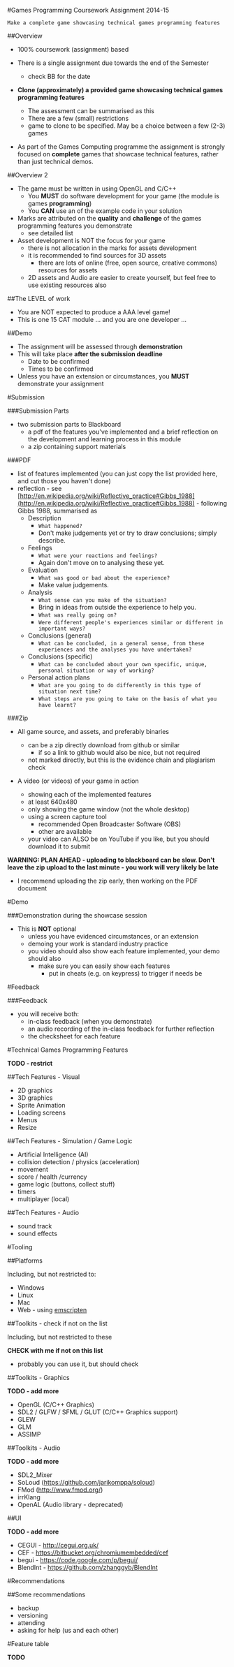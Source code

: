 #Games Programming Coursework Assignment 2014-15

~~~
Make a complete game showcasing technical games programming features
~~~

##Overview

- 100% coursework (assignment) based

- There is a single assignment due towards the end of the Semester
  - check BB for the date

- **Clone (approximately) a provided game showcasing technical games programming features**
  - The assessment can be summarised as this
  - There are a few (small) restrictions
  - game to clone to be specified. May be a choice between a few (2-3) games

- As part of the Games Computing programme the assignment is strongly focused on **complete** games that showcase technical features, rather than just technical demos.

##Overview 2

- The game must be written in using OpenGL and C/C++
  - You **MUST** do software development for your game (the module is games **programming**)
  - You **CAN** use an of the example code in your solution
- Marks are attributed on the **quality** and **challenge** of the games programming features you demonstrate
  - see detailed list
- Asset development is NOT the focus for your game
  - there is not allocation in the marks for assets development
  - it is recommended to find sources for 3D assets
    - there are lots of online (free, open source, creative commons) resources for assets
  - 2D assets and Audio are easier to create yourself, but feel free to use existing resources also

##The LEVEL of work

- You are NOT expected to produce a AAA level game!
- This is one 15 CAT module ... and you are one developer ...

##Demo

- The assignment will be assessed through **demonstration**
- This will take place **after the submission deadline**
  - Date to be confirmed
  - Times to be confirmed
- Unless you have an extension or circumstances, you **MUST** demonstrate your assignment

#Submission

###Submission Parts

- two submission parts to Blackboard
  - a pdf of the features you've implemented and a brief reflection on the development and learning process in this module
  - a zip containing support materials

###PDF

- list of features implemented (you can just copy the list provided here, and cut those you haven't done)
- reflection - see [http://en.wikipedia.org/wiki/Reflective_practice#Gibbs_1988](http://en.wikipedia.org/wiki/Reflective_practice#Gibbs_1988) - following Gibbs 1988, summarised as
  - Description
    - ```What happened?```
    - Don't make judgements yet or try to draw conclusions; simply describe.
  - Feelings
    - ```What were your reactions and feelings?```
    -  Again don't move on to analysing these yet.
  - Evaluation
    - ```What was good or bad about the experience?```
    - Make value judgements.
  - Analysis
    - ```What sense can you make of the situation?```
    - Bring in ideas from outside the experience to help you.
    - ```What was really going on?```
    - ```Were different people's experiences similar or different in important ways?```
  - Conclusions (general)
    - ```What can be concluded, in a general sense, from these experiences and the analyses you have undertaken?```
  - Conclusions (specific)
    - ```What can be concluded about your own specific, unique, personal situation or way of working?```
  - Personal action plans
    - ```What are you going to do differently in this type of situation next time?```
    - ```What steps are you going to take on the basis of what you have learnt?```


###Zip

- All game source, and assets, and preferably binaries
  - can be a zip directly download from github or similar
    - if so a link to github would also be nice, but not required
  - not marked directly, but this is the evidence chain and plagiarism check

- A video (or videos) of your game in action
  - showing each of the implemented features
  - at least 640x480
  - only showing the game window (not the whole desktop)
  - using a screen capture tool
    - recommended Open Broadcaster Software (OBS)
    - other are available
  - your video can ALSO be on YouTube if you like, but you should download it to submit

 **WARNING: PLAN AHEAD - uploading to blackboard can be slow. Don't leave the zip upload to the last minute - you work will very likely be late**
   - I recommend uploading the zip early, then working on the PDF document

#Demo

###Demonstration during the showcase session

- This is **NOT** optional
  - unless you have evidenced circumstances, or an extension
  - demoing your work is standard industry practice
  - you video should also show each feature implemented, your demo should also
    - make sure you can easily show each features
      - put in cheats (e.g. on keypress) to trigger if needs be

#Feedback

###Feedback

- you will receive both:
  - in-class feedback (when you demonstrate)
  - an audio recording of the in-class feedback for further reflection
  - the checksheet for each feature

#Technical Games Programming Features

**TODO - restrict**

##Tech Features - Visual

- 2D graphics
- 3D graphics
- Sprite Animation
- Loading screens
- Menus
- Resize

##Tech Features - Simulation / Game Logic

- Artificial Intelligence (AI)
- collision detection / physics (acceleration)
- movement
- score / health /currency
- game logic (buttons, collect stuff)
- timers
- multiplayer (local)

##Tech Features - Audio

- sound track
- sound effects

#Tooling

##Platforms

Including, but not restricted to:

- Windows
- Linux
- Mac
- Web - using [emscripten](https://github.com/kripken/emscripten)

##Toolkits - check if not on the list

Including, but not restricted to these

**CHECK with me if not on this list**
  - probably you can use it, but should check

##Toolkits - Graphics

**TODO - add more**

- OpenGL (C/C++ Graphics)
- SDL2 / GLFW / SFML / GLUT (C/C++ Graphics support)
- GLEW
- GLM
- ASSIMP

##Toolkits - Audio

**TODO - add more**

- SDL2_Mixer
- SoLoud (https://github.com/jarikomppa/soloud)
- FMod (http://www.fmod.org/)
- irrKlang
- OpenAL (Audio library - deprecated)

##UI

**TODO - add more**

- CEGUI - http://cegui.org.uk/
- CEF - https://bitbucket.org/chromiumembedded/cef
- begui - https://code.google.com/p/begui/
- BlendInt - https://github.com/zhanggyb/BlendInt

#Recommendations

##Some recommendations

- backup
- versioning
- attending
- asking for help (us and each other)

#Feature table

**TODO**
